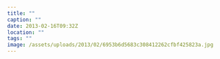 ```yaml
---
title: ""
caption: ""
date: 2013-02-16T09:32Z
location: ""
tags: ""
image: /assets/uploads/2013/02/6953b6d5683c308412262cfbf425823a.jpg
---
```

